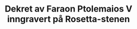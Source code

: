 ---
layout: quote
permalink: /no/
langtag: no
type: modern
script: Latn
langName: Norsk
englishLangName: Norwegian
title: Dekret av Faraon Ptolemaios V inngravert på Rosetta-stenen
quote: Kopier av dette dekretet skal skjæres i hieroglyfer, demotisk, og gresk på basaltplater og plasseres i templene av første, andre og tredje orden ved siden av statuen av Ptolemy, den udødelige gud.
reference: Dekretene til Ptolemaios V på Rosetta-stenen, 196 f.Kr., British Museum.
imageAlt: Mynt med ansiktet til Ptolemaios V
selectAriaLabel: Velg et språk
buttonRandom: Tilfeldig
direction: ltr
---